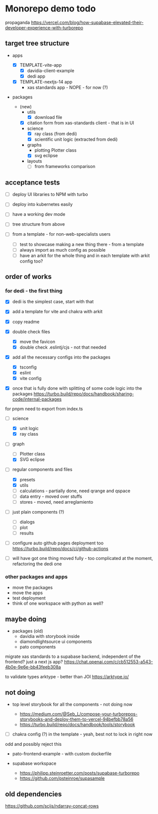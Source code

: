 # Monorepo demo todo

propaganda
<https://vercel.com/blog/how-supabase-elevated-their-developer-experience-with-turborepo>

## target tree structure

- apps

  - [x] TEMPLATE-vite-app
    - [x] davidia-client-example
    - [x] dedi app
  - [x] TEMPLATE-nextjs-14 app
    - xas standards app - NOPE - for now (?)

- packages
  - (new)
    - utils
      - [x] download file
    - [x] citation form from xas-standards client - that is in UI
    - science
      - [x] ray class (from dedi)
      - [x] scientific unit logic (extracted from dedi)
    - graphs
      - plotting Plotter class
      - [x] svg eclipse
    - layouts
      - [ ] from frameworks comparison

## acceptance tests

- [ ] deploy UI libraries to NPM with turbo
- [ ] deploy into kubernetes easily
- [ ] have a working dev mode
- [ ] tree structure from above

- [ ] from a template - for non-web-specialists users
  - [ ] test to showcase making a new thing there - from a template
  - [ ] always import as much config as possible
  - [ ] have an arkit for the whole thing and in each template with arkit config too?

## order of works

### for dedi - the first thing

- [x] dedi is the simplest case, start with that
- [x] add a template for vite and chakra with arkit
- [x] copy readme

- [x] double check files

  - [x] move the favicon
  - [x] double check .eslintj/cjs - not that needed

- [x] add all the necessary configs into the packages

  - [x] tsconfig
  - [x] eslint
  - [x] vite config

- [x] once that is fully done with splitting of some code logic into the packages https://turbo.build/repo/docs/handbook/sharing-code/internal-packages

for pnpm need to export from index.ts

  - [ ] science
    - [x] unit logic
    - [x] ray class
  - [ ] graph
    - [ ] Plotter class
    - [x] SVG eclipse

- [ ] regular components and files

  - [x] presets
  - [x] utils
  - [ ] calculations - partially done, need qrange and qspace
  - [ ] data entry - moved over stuffs
  - [ ] stores - moved, need arreglamiento

- [ ] just plain components (?)

  - [ ] dialogs
  - [ ] plot
  - [ ] results

- [ ] configure auto github pages deployment too https://turbo.build/repo/docs/ci/github-actions

- [ ] will have got one thing moved fully - too complicated at the moment, refactoring the dedi one

### other packages and apps

- move the packages
- move the apps
- test deployment
- think of one workspace with python as well?

## maybe doing

- packages (old)
  - davidia with storybook inside
  - diamondlightsource ui components
  - pato components

migrate xas standards to a supabase backend, independent of the frontend? just a next js app?
<https://chat.openai.com/c/cb512553-a543-4b0e-9e6e-bb43feeb308a>

to validate types arktype - better than JOI
<https://arktype.io/>

## not doing

- top level storybook for all the components - not doing now

  - <https://medium.com/@Seb_L/compose-your-turborepos-storybooks-and-deploy-them-to-vercel-94befbb78a56>
  - <https://turbo.build/repo/docs/handbook/tools/storybook>

- [ ] chakra config (?) in the template - yeah, best not to lock in right now

odd and possibly reject this

- pato-frontend-example - with custom dockerfile

- supabase workspace
  - <https://philipp.steinroetter.com/posts/supabase-turborepo>
  - <https://github.com/psteinroe/supasample>

## old dependencies

https://github.com/scijs/ndarray-concat-rows
